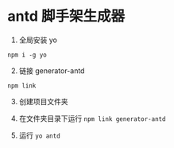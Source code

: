 # antd 脚手架生成器

1. 全局安装 yo

`npm i -g yo`

2. 链接 generator-antd

`npm link`

3. 创建项目文件夹

4. 在文件夹目录下运行 `npm link generator-antd`

5. 运行 `yo antd`
